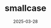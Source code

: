---  
layout: startup_page  
title: "smallcase"  
id: "smallcase.com"  
permalink: "/smallcasesmallcase.com03282025/"  
website: "https://www.smallcase.com/"  
funding_round: "Series D"  
funding_amount: "$50M"  
investors: "Elev8 Venture Partners, State Street Global Advisors, Niveshaay AIF, Faering Capital, Arkam Ventures"  
about: "smallcase is an online investment platform that facilitates transactions and provides investment products to retail investors in India. It focuses on creating simple and transparent investment tools and aims to help millions of Indians design better financial futures. The platform offers various asset classes and partners with financial institutions to expand its reach."  
markets: "Fintech, Financial Services, FinTech, Stock Exchanges, Wealth Management"  
hq: "Bangalore, Karnataka, India"  
founded_year: "2015"  
linkedin: "https://www.linkedin.com/company/smallcase"  
twitter: "https://twitter.com/smallcaseHQ"  
instagram: ""  
facebook: "https://www.facebook.com/smallcaseHQ"  
crunchbase: "https://www.crunchbase.com/organization/smallcase"  
pitchbook: "https://pitchbook.com/profiles/company/167134-96"  

date_display: "28-Mar-2025"  
date: "2025-03-28"

# SEO Optimization  
meta_title: "smallcase - Series D Funding ($50M)"  
meta_description: "smallcase, smallcase is an online investment platform that facilitates transactions and provides investment products to retail investors in India. It focuses on ..."  
meta_keywords: "smallcase, Fintech, Financial Services, FinTech, Stock Exchanges, Wealth Management, Series D funding"  
canonical_url: "https://startup.projectstartups.com/smallcasesmallcase.com03282025/"  
---